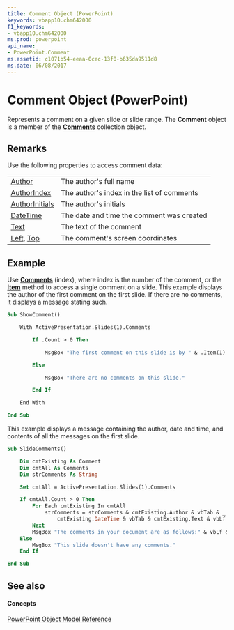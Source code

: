 ```yaml
---
title: Comment Object (PowerPoint)
keywords: vbapp10.chm642000
f1_keywords:
- vbapp10.chm642000
ms.prod: powerpoint
api_name:
- PowerPoint.Comment
ms.assetid: c1071b54-eeaa-0cec-13f0-b635da9511d8
ms.date: 06/08/2017
---
```



# Comment Object (PowerPoint)

Represents a comment on a given slide or slide range. The  **Comment** object is a member of the **[Comments](comments-object-powerpoint.md)** collection object.


## Remarks

Use the following properties to access comment data:


|||
|:-----|:-----|
|[Author](comment-author-property-powerpoint.md)|The author's full name|
|[AuthorIndex](comment-authorindex-property-powerpoint.md)|The author's index in the list of comments|
|[AuthorInitials](comment-authorinitials-property-powerpoint.md)|The author's initials|
|[DateTime](comment-datetime-property-powerpoint.md)|The date and time the comment was created|
|[Text](comment-text-property-powerpoint.md)|The text of the comment|
|[Left](comment-left-property-powerpoint.md), [Top](comment-top-property-powerpoint.md)|The comment's screen coordinates|

## Example

Use  **[Comments](slide-comments-property-powerpoint.md)** (index), where index is the number of the comment, or the **[Item](comments-item-method-powerpoint.md)** method to access a single comment on a slide. This example displays the author of the first comment on the first slide. If there are no comments, it displays a message stating such.


```vb
Sub ShowComment()

    With ActivePresentation.Slides(1).Comments

        If .Count > 0 Then

            MsgBox "The first comment on this slide is by " & .Item(1).Author

        Else

            MsgBox "There are no comments on this slide."

        End If

    End With

End Sub
```

This example displays a message containing the author, date and time, and contents of all the messages on the first slide.




```vb
Sub SlideComments()

    Dim cmtExisting As Comment
    Dim cmtAll As Comments
    Dim strComments As String

    Set cmtAll = ActivePresentation.Slides(1).Comments

    If cmtAll.Count > 0 Then
        For Each cmtExisting In cmtAll
            strComments = strComments & cmtExisting.Author & vbTab & _
                cmtExisting.DateTime & vbTab & cmtExisting.Text & vbLf
        Next
        MsgBox "The comments in your document are as follows:" & vbLf & strComments
    Else
        MsgBox "This slide doesn't have any comments."
    End If

End Sub
```


## See also


#### Concepts


[PowerPoint Object Model Reference](object-model-powerpoint-vba-reference.md)

